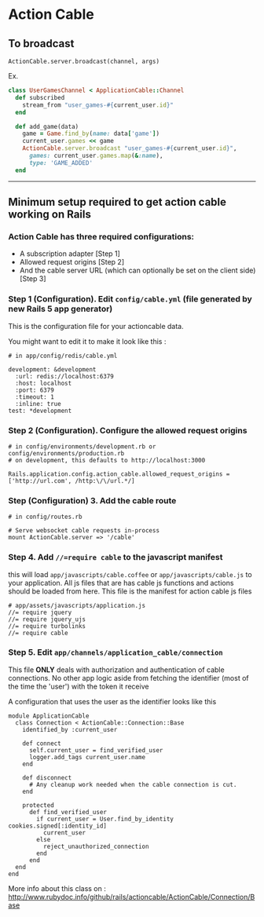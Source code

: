 # Action Cable


## To broadcast

`ActionCable.server.broadcast(channel, args)`

Ex.
```ruby
class UserGamesChannel < ApplicationCable::Channel
  def subscribed
    stream_from "user_games-#{current_user.id}"
  end

  def add_game(data)
    game = Game.find_by(name: data['game'])
    current_user.games << game
    ActionCable.server.broadcast "user_games-#{current_user.id}",
      games: current_user.games.map(&:name),
      type: 'GAME_ADDED'
  end
```

---

## Minimum setup required to get action cable working on Rails

### Action Cable has three required configurations:
 - A subscription adapter [Step 1]
 - Allowed request origins [Step 2]
 - And the cable server URL (which can optionally be set on the client side) [Step 3]

### Step 1 (Configuration). Edit `config/cable.yml` (file generated by new Rails 5 app generator)

This is the configuration file for your actioncable data.

You might want to edit it to make it look like this :


```
# in app/config/redis/cable.yml

development: &development
  :url: redis://localhost:6379
  :host: localhost
  :port: 6379
  :timeout: 1
  :inline: true
test: *development
```

### Step 2 (Configuration). Configure the allowed request origins


```
# in config/environments/development.rb or config/environments/production.rb
# on development, this defaults to http://localhost:3000

Rails.application.config.action_cable.allowed_request_origins = ['http://url.com', /http:\/\/url.*/]
```

### Step (Configuration) 3. Add the cable route
```
# in config/routes.rb

# Serve websocket cable requests in-process
mount ActionCable.server => '/cable'
```

### Step 4. Add `//=require cable` to the javascript manifest

this will load `app/javascripts/cable.coffee` or `app/javascripts/cable.js` to your application.
All js files that are has cable js functions and actions should be loaded from here.
This file is the manifest for action cable js files

```
# app/assets/javascripts/application.js
//= require jquery
//= require jquery_ujs
//= require turbolinks
//= require cable
```

### Step 5. Edit `app/channels/application_cable/connection`

This file **ONLY** deals with authorization and authentication of cable connections. No other app logic aside from fetching
the identifier (most of the time the 'user') with the token it receive

A configuration that uses the user as the identifier looks like this

```
module ApplicationCable
  class Connection < ActionCable::Connection::Base
    identified_by :current_user

    def connect
      self.current_user = find_verified_user
      logger.add_tags current_user.name
    end

    def disconnect
      # Any cleanup work needed when the cable connection is cut.
    end

    protected
      def find_verified_user
        if current_user = User.find_by_identity cookies.signed[:identity_id]
          current_user
        else
          reject_unauthorized_connection
        end
      end
  end
end

```

More info about this class on : http://www.rubydoc.info/github/rails/actioncable/ActionCable/Connection/Base
